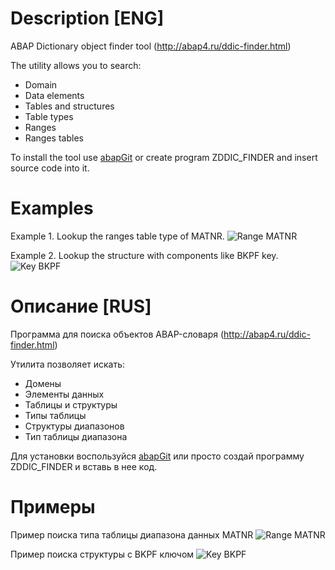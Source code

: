 # Description [ENG]
 ABAP Dictionary object finder tool (http://abap4.ru/ddic-finder.html)

 The utility allows you to search:
- Domain
- Data elements
- Tables and structures
- Table types
- Ranges
- Ranges tables

 To install the tool use [abapGit](https://github.com/abapGit/abapGit/) or create program ZDDIC_FINDER and insert source code into it.

# Examples

 Example 1. Lookup the ranges table type of MATNR.
![Range MATNR](https://i.ibb.co/C0BnymB/ex1-en.png)

 Example 2. Lookup the structure with components like BKPF key.
![Key BKPF](https://i.ibb.co/cvZVngQ/ex2-en.png)

# Описание [RUS]
 Программа для поиска объектов ABAP-словаря (http://abap4.ru/ddic-finder.html)

 Утилита позволяет искать:
- Домены
- Элементы данных
- Таблицы и структуры
- Типы таблицы
- Структуры диапазонов
- Тип таблицы диапазона

 Для установки воспользуйся [abapGit](https://github.com/abapGit/abapGit/) или просто создай программу ZDDIC_FINDER и вставь в нее код.

# Примеры

 Пример поиска типа таблицы диапазона данных MATNR
![Range MATNR](https://i.ibb.co/GMcxdw2/ex1-ru.png)

 Пример поиска структуры с BKPF ключом
![Key BKPF](https://i.ibb.co/zFryDd5/ex2-ru.png)